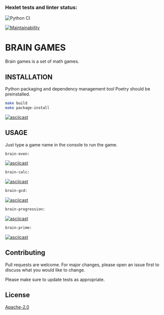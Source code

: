 ### Hexlet tests and linter status:

![Python CI](https://github.com/adryabinov/python-project-lvl1/workflows/Python%20CI/badge.svg)

[![Maintainability](https://api.codeclimate.com/v1/badges/de2749a9445053781649/maintainability)](https://codeclimate.com/github/adryabinov/python-project-lvl1/maintainability)

# BRAIN GAMES

Brain games is a set of math games.

## INSTALLATION

Python packaging and dependency management tool Poetry should be preinstalled.

```bash
make build
make package-install
```

[![asciicast](https://asciinema.org/a/RJtra5SWZ5oKeWcC0jiJvPrWL.svg)](https://asciinema.org/a/RJtra5SWZ5oKeWcC0jiJvPrWL)

## USAGE

Just type a game name in the console to run the game.

```bash
brain-even:
```

[![asciicast](https://asciinema.org/a/mJc2PJHD4ZlfJRUyxEbKR5Xz5.svg)](https://asciinema.org/a/mJc2PJHD4ZlfJRUyxEbKR5Xz5)

```bash
brain-calc:
```

[![asciicast](https://asciinema.org/a/lCJYIQiXgv2UcqGgwHzDA7Tpb.svg)](https://asciinema.org/a/lCJYIQiXgv2UcqGgwHzDA7Tpb)

```bash
brain-gcd:
```

[![asciicast](https://asciinema.org/a/18FSrMBAWvNJ6u741jXNejXEb.svg)](https://asciinema.org/a/18FSrMBAWvNJ6u741jXNejXEb)

```bash
brain-progression:
```

[![asciicast](https://asciinema.org/a/MaJvysIF5VLy84JdnSh1ASLbe.svg)](https://asciinema.org/a/MaJvysIF5VLy84JdnSh1ASLbe)

```bash
brain-prime:
```

[![asciicast](https://asciinema.org/a/yJWH5PZUsYYMfRoBQNhfNqKeg.svg)](https://asciinema.org/a/yJWH5PZUsYYMfRoBQNhfNqKeg)

## Contributing
Pull requests are welcome. For major changes, please open an issue first to discuss what you would like to change.

Please make sure to update tests as appropriate.

## License
[Apache-2.0](http://www.apache.org/licenses/LICENSE-2.0)
